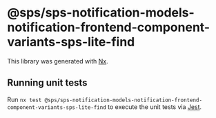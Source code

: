 # @sps/sps-notification-models-notification-frontend-component-variants-sps-lite-find

This library was generated with [Nx](https://nx.dev).

## Running unit tests

Run `nx test @sps/sps-notification-models-notification-frontend-component-variants-sps-lite-find` to execute the unit tests via [Jest](https://jestjs.io).
